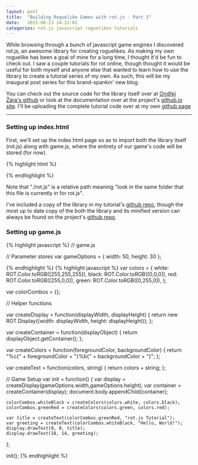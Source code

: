 ```yaml
---
layout: post
title:  "Building Roguelike Games with rot.js - Part 1"
date:   2015-06-13 14:21:01
categories: rot.js javascript roguelikes tutorials
---
```

While browsing through a bunch of javascript game engines I discovered rot.js, an awesome library for creating roguelikes. As making my own roguelike has been a goal of mine for a long time, I thought it'd be fun to check out. I saw a couple tutorials for rot online, though thought it would be useful for both myself and anyone else that wanted to learn how to use the library to create a tutorial series of my own. As such, this will be my inaugural post series for this brand-spankin' new blog.

You can check out the source code for the library itself over at [Ondřej Žára's github][ozgithub] or look at the documentation over at the project's [github.io site][rot.js]. I'll be uploading the complete tutorial code over at my own [github page][projectgithub]

***

### Setting up index.html

First, we'll set up the index.html page so as to import both the library itself (rot.js) along with game.js, where the entirety of our game's code will be stored (for now).

{% highlight html %}
<!DOCTYPE html>
<html>
  <head>
    <title>rot.js Tutorial Roguelike</title>
  </head>
  <body>
    <script src="./rot.js"></script>
    <script src="./game.js"></script>
  </body>
</html>
{% endhighlight %}

Note that "./rot.js" is a relative path meaning "look in the same folder that this file is currently in for rot.js". 

I've included a copy of the library in my tutorial's [github repo][projectgithub], though the most up to date copy of the both the library and its minified version can always be found on the project's [github repo][ozgithub].

### Setting up game.js

{% highlight javascript %}
// game.js

// Parameter stores
var gameOptions = {
	width: 50,
	height: 30
};

{% endhighlight %}
{% highlight javascript %}
var colors = {
	white: ROT.Color.toRGB([255,255,255]),
	black: ROT.Color.toRGB([0,0,0]),
	red: ROT.Color.toRGB([255,0,0]),
	green: ROT.Color.toRGB([0,255,0]),
};

var colorCombos = {};

// Helper functions

var createDisplay = function(displayWidth, displayHeight) {
	return new ROT.Display({width: displayWidth, height: displayHeight});
};

var createContainer = function(displayObject) {
	return displayObject.getContainer();
};

var createColors = function(foregroundColor, backgroundColor) {
	return "%c{" + foregroundColor + "}%b{" + backgroundColor + "}";
};

var createText = function(colors, string) {
	return colors + string;
};

// Game Setup
var init = function() {
	var display = createDisplay(gameOptions.width,gameOptions.height);
	var container = createContainer(display);
	document.body.appendChild(container);

	colorCombos.whiteBlack = createColors(colors.white, colors.black);
	colorCombos.greenRed = createColors(colors.green, colors.red);

	var title = createText(colorCombos.greenRed, "rot.js Tutorial");
	var greeting = createText(colorCombos.whiteBlack, "Hello, World!");
	display.drawText(0, 0, title);
	display.drawText(18, 14, greeting);
};

init();
{% endhighlight %}

[rot.js]: http://ondras.github.io/rot.js/hp/
[ozgithub]: https://github.com/ondras/rot.js
[projectgithub]: https://github.com/ZLester/rot.js-Tutorial